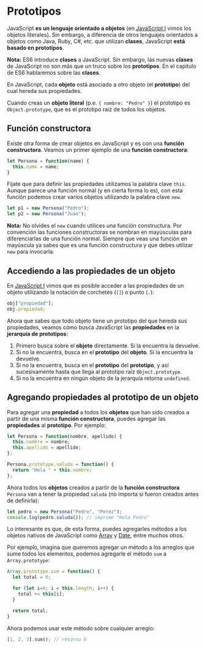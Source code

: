 # Prototipos

JavaScript **es un lenguaje orientado a objetos** \(en [JavaScript I](https://github.com/makeitrealcamp/guias-de-make-it-real/tree/c2b90a7a324e43c4dc6689e308b6fc3f19e612d4/js-ii/js/9-objetos-literales.md) vimos los objetos literales\). Sin embargo, a diferencia de otros lenguajes orientados a objetos como Java, Ruby, C\#, etc. que utilizan **clases**, JavaScript **está basado en prototipos**.

**Nota:** ES6 introduce **clases** a JavaScript. Sin embargo, las nuevas **clases** de JavaScript no son más que un truco sobre los **prototipos**. En el capítulo de ES6 hablaremos sobre las **clases**.

En JavaScript, cada **objeto** está asociado a otro objeto \(el **prototipo**\) del cual hereda sus propiedades.

Cuando creas un **objeto literal** \(p.e. `{ nombre: "Pedro" }`\) el prototipo es `Object.prototype`, que es el prototipo raíz de todos los objetos.

## Función constructora

Existe otra forma de crear objetos en JavaScript y es con una **función constructora**. Veamos un primer ejemplo de una **función constructora**:

```javascript
let Persona = function(name) {
  this.name = name;
}
```

Fíjate que para definir las propiedades utilizamos la palabra clave `this`. Aunque parece una función normal \(y en cierta forma lo es\), con esta función podemos crear varios objetos utilizando la palabra clave `new`.

```javascript
let p1 = new Persona("Pedro");
let p2 = new Persona("Juan");
```

**Nota:** No olvides el `new` cuando utilices una función constructura. Por convención las funciones constructoras se nombran en mayúsculas para diferenciarlas de una función normal. Siempre que veas una función en mayúscula ya sabes que es una función constructura y que debes utilizar `new` para invocarla.

## Accediendo a las propiedades de un objeto

En [JavaScript I](https://github.com/makeitrealcamp/guias-de-make-it-real/tree/c2b90a7a324e43c4dc6689e308b6fc3f19e612d4/js-ii/js/9-objetos-literales.md) vimos que es posible acceder a las propiedades de un objeto utilizando la notación de corchetes \(`[]`\) o punto \(`.`\):

```javascript
obj["propiedad"];
obj.propiedad;
```

Ahora que sabes que todo objeto tiene un prototipo del que hereda sus propiedades, veamos cómo busca JavaScript las **propiedades** en la **jerarquía de prototipos**:

1. Primero busca sobre el **objeto** directamente. Si la encuentra la devuelve.
2. Si no la encuentra, busca en el **prototipo** del **objeto**. Si la encuentra la devuelve.
3. Si no la encuentra, busca en el **prototipo** del **prototipo**, y así sucesivamente hasta que llega al prototipo raíz `Object.prototype`.
4. Si no la encuentra en ningún objeto de la jerarquía retorna `undefined`.

## Agregando propiedades al prototipo de un objeto

Para agregar una **propiedad** a todos los **objetos** que han sido creados a partir de una misma **función constructora**, puedes agregar las **propiedades** al **prototipo**. Por ejemplo:

```javascript
let Persona = function(nombre, apellido) {
  this.nombre = nombre;
  this.apellido = apellido;
};

Persona.prototype.saluda = function() {
  return "Hola " + this.nombre;
};
```

Ahora todos los **objetos** creados a partir de la **función constructora** `Persona` van a tener la propiedad `saluda` \(no importa si fueron creados antes de definirla\):

```javascript
let pedro = new Persona("Pedro", "Perez");
console.log(pedro.saluda()); // imprime "Hola Pedro"
```

Lo interesante es que, de esta forma, puedes agregarles métodos a los objetos nativos de JavaScript como [Array](https://developer.mozilla.org/en-US/docs/Web/JavaScript/Reference/Global_Objects/Array) y [Date](https://developer.mozilla.org/en-US/docs/Web/JavaScript/Reference/Global_Objects/Date), entre muchos otros.

Por ejemplo, imagina que queremos agregar un método a los arreglos que sume todos los elementos, podemos agregarle el método `sum` a `Array.prototype`:

```javascript
Array.prototype.sum = function() {
  let total = 0;

  for (let i=0; i < this.length; i++) {
    total += this[i];
  }

  return total;
}
```

Ahora podemos usar este método sobre cualquier arreglo:

```javascript
[1, 2, 3].sum(); // retorna 6
```

